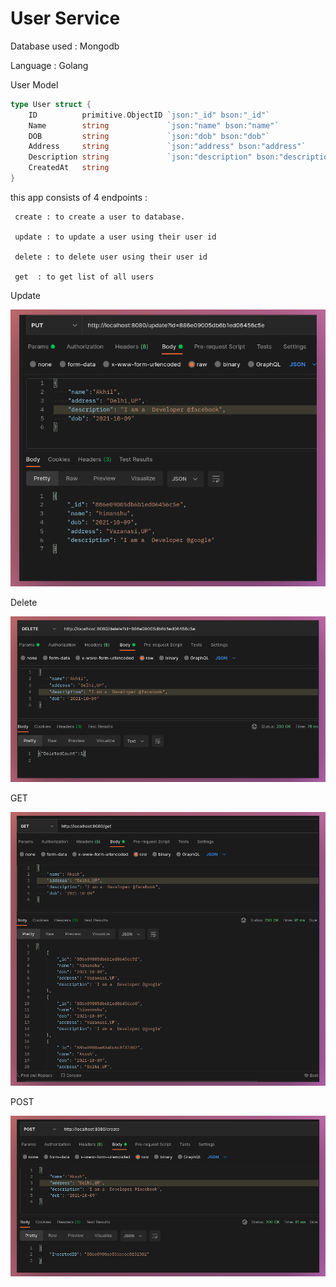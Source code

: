 # User Service

Database used : Mongodb 

Language : Golang 


User Model 

```go
type User struct {
	ID          primitive.ObjectID `json:"_id" bson:"_id"`
	Name        string             `json:"name" bson:"name"`
	DOB         string             `json:"dob" bson:"dob"`
	Address     string             `json:"address" bson:"address"`
	Description string             `json:"description" bson:"description"`
	CreatedAt   string               
}
```

this app consists of 4 endpoints : 

     create : to create a user to database.  

     update : to update a user using their user id

     delete : to delete user using their user id 

     get  : to get list of all users 

Update

![s4.png](User%20Service%20db98ab5a8c844f07ae8025765cdc2cb4/s4.png)

Delete 

![s1.png](User%20Service%20db98ab5a8c844f07ae8025765cdc2cb4/s1.png)

GET 

![s44.png](User%20Service%20db98ab5a8c844f07ae8025765cdc2cb4/s44.png)

POST

![s2.png](User%20Service%20db98ab5a8c844f07ae8025765cdc2cb4/s2.png)
